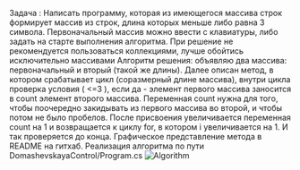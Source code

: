 Задача :
Написать программу, которая из имеющегося массива строк формирует массив из строк, длина которых меньше либо равна 3 символа. Первоначальный массив можно ввести с клавиатуры, либо задать на старте выполнения алгоритма. При решение не рекомендуется пользоваться коллекциями, лучше обойтись исключительно массивами
Алгоритм решения:
объявляю два массива: первоначальный и вторый (такой же длины). Далее описан метод, в котором срабатывает цикл (соразмерный длине массива), внутри цикла проверка условия ( <=3 ), если да -  элемент первого массива заносится в count элемент второго массива. Переменная count нужна для того, чтобы поочередно закидывать из первого массива во второй, и чтобы потом не было пробелов. После присвоения увеличивается переменная count на 1 и возвращается к циклу for, в котором i увеличивается на 1. И так проверяется до конца.
Графическое представление метода в README на гитхаб.
Реализация алгоритма по пути DomashevskayaControl/Program.cs
![Algorithm](https://user-images.githubusercontent.com/110190533/190850586-3c17ba98-64c3-4683-8d3d-cf7540a02d02.jpg)

